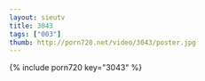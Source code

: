 ```yaml
--- 
layout: sieutv
title: 3043
tags: ["003"]
thumb: http://porn720.net/video/3043/poster.jpg
---
```

{% include porn720 key="3043" %} 
